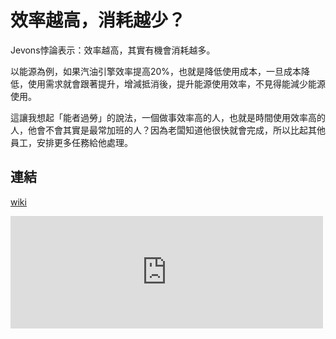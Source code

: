 # 效率越高，消耗越少？

Jevons悖論表示：效率越高，其實有機會消耗越多。
<!--more-->
以能源為例，如果汽油引擎效率提高20%，也就是降低使用成本，一旦成本降低，使用需求就會跟著提升，增減抵消後，提升能源使用效率，不見得能減少能源使用。

這讓我想起「能者過勞」的說法，一個做事效率高的人，也就是時間使用效率高的人，他會不會其實是最常加班的人？因為老闆知道他很快就會完成，所以比起其他員工，安排更多任務給他處理。

## 連結
[wiki](https://zh.wikipedia.org/wiki/Jevons%E6%82%96%E8%AB%96)


<iframe src="https://open.firstory.me/embed/story/clbjfm2zh01le01s0brz290er" height="180" width="500" frameborder="0" scrolling="no"></iframe>
